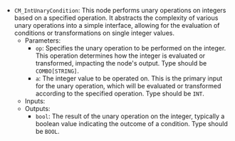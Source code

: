 - `CM_IntUnaryCondition`: This node performs unary operations on integers based on a specified operation. It abstracts the complexity of various unary operations into a simple interface, allowing for the evaluation of conditions or transformations on single integer values.
    - Parameters:
        - `op`: Specifies the unary operation to be performed on the integer. This operation determines how the integer is evaluated or transformed, impacting the node's output. Type should be `COMBO[STRING]`.
        - `a`: The integer value to be operated on. This is the primary input for the unary operation, which will be evaluated or transformed according to the specified operation. Type should be `INT`.
    - Inputs:
    - Outputs:
        - `bool`: The result of the unary operation on the integer, typically a boolean value indicating the outcome of a condition. Type should be `BOOL`.
